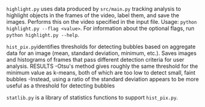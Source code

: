 `highlight.py` uses data produced by `src/main.py` tracking analysis to 
highlight objects in the frames of the video, label them, and save the 
images. Performs this on the video specified in the input file.
Usage: `python highlight.py --flag <value>`. 
For information about the optional flags, run `python highlight.py --help`.

`hist_pix.py`identifies thresholds for detecting bubbles based on aggregate 
data for an image (mean, standard deviation, minimum, etc.).
Saves images and histograms of frames that pass different detection criteria
for user analysis. 
RESULTS
-Otsu's method gives roughly the same threshold for the minimum value as
k-means, both of which are too low to detect small, faint bubbles
-Instead, using a ratio of the standard deviation appears to be more useful
as a threshold for detecting bubbles

`statlib.py` is a library of statistics functions to support `hist_pix.py`.
